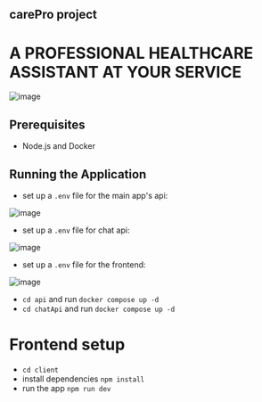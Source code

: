 ## carePro project

# A PROFESSIONAL HEALTHCARE ASSISTANT AT YOUR SERVICE

![image](https://github.com/YOUNESELKACIMI/carePro/assets/119015253/15a7ee5b-c1b7-4118-b697-836ae139e57a)

## Prerequisites

- Node.js and Docker

## Running the Application

- set up a `.env` file for the main app's api:
  
![image](https://github.com/YOUNESELKACIMI/carePro/assets/119015253/f1194686-6529-4796-9d49-d6264695fd58)
  
- set up a `.env` file for chat api:
  
![image](https://github.com/YOUNESELKACIMI/carePro/assets/119015253/da89bfda-2005-4645-9b28-e5b880481108)

- set up a `.env` file for the frontend:
  
![image](https://github.com/YOUNESELKACIMI/carePro/assets/119015253/6b85de45-fc08-49bc-a9e0-369a7b0fbae4)

- `cd api` and run `docker compose up -d`
- `cd chatApi` and run `docker compose up -d`

# Frontend setup

- `cd client`
- install dependencies `npm install`
- run the app `npm run dev`
